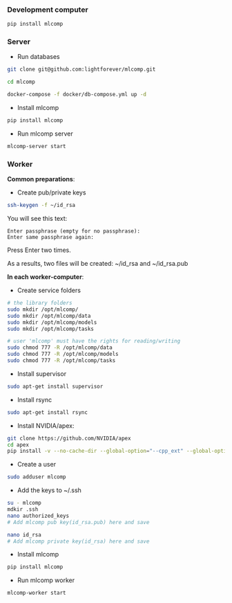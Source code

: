### Development computer

```bash
pip install mlcomp
```

### Server

- Run databases

```bash
git clone git@github.com:lightforever/mlcomp.git

cd mlcomp

docker-compose -f docker/db-compose.yml up -d
```

- Install mlcomp

```bash
pip install mlcomp
```

- Run mlcomp server

```bash
mlcomp-server start
```

### Worker

**Common preparations**:
- Create pub/private keys

```.bash
ssh-keygen -f ~/id_rsa
```

You will see this text:
```Generating public/private rsa key pair.
Enter passphrase (empty for no passphrase): 
Enter same passphrase again: 
```

Press Enter two times.

As a results, two files will be created: ~/id_rsa and ~/id_rsa.pub


**In each worker-computer**:

- Create service folders

```bash
# the library folders
sudo mkdir /opt/mlcomp/
sudo mkdir /opt/mlcomp/data
sudo mkdir /opt/mlcomp/models
sudo mkdir /opt/mlcomp/tasks

# user 'mlcomp' must have the rights for reading/writing
sudo chmod 777 -R /opt/mlcomp/data
sudo chmod 777 -R /opt/mlcomp/models
sudo chmod 777 -R /opt/mlcomp/tasks
```

- Install supervisor

```bash
sudo apt-get install supervisor
```

- Install rsync

```bash
sudo apt-get install rsync
```

- Install NVIDIA/apex:

```bash
git clone https://github.com/NVIDIA/apex
cd apex
pip install -v --no-cache-dir --global-option="--cpp_ext" --global-option="--cuda_ext" ./
```

- Create a user

```.bash
sudo adduser mlcomp
```

- Add the keys to ~/.ssh

```bash
su - mlcomp
mdkir .ssh
nano authorized_keys
# Add mlcomp pub key(id_rsa.pub) here and save

nano id_rsa
# Add mlcomp private key(id_rsa) here and save
```

- Install mlcomp

```bash
pip install mlcomp
```

- Run mlcomp worker

```bash
mlcomp-worker start
```